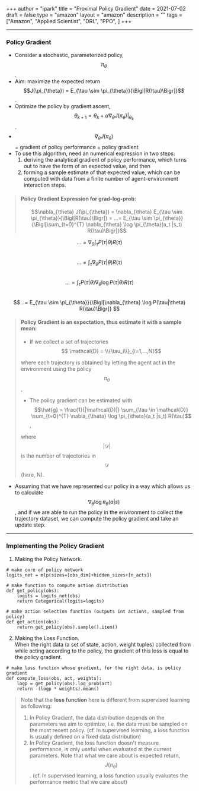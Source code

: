 +++
author = "ipark"
title = "Proximal Policy Gradient"
date =  2021-07-02
draft =  false
type = "amazon"
layout = "amazon"
description = ""
tags = ["Amazon", "Applied Scientist", "DRL", "PPO",
]
+++

---

### Policy Gradient
* Consider a stochastic, parameterized policy, $$\pi_{\theta}$$. 
* Aim: maximize the expected return $$J(\pi_{\theta}) = E_{\tau \sim \pi_{\theta}}{\Bigl[R(\tau)\Bigr]}$$. 
* Optimize the policy by gradient ascent, 
$$\theta_{k+1} = \theta_k + \alpha \left. \nabla_{\theta} J(\pi_{\theta}) \right|_{\theta_k}$$.
* $$\nabla_{\theta} J(\pi_{\theta})$$ = gradient of policy performance = policy gradient 
* To use this algorithm, need an numerical expression in two steps:
    1) deriving the analytical gradient of policy performance, which turns out to have the form of an expected value, and then 
    2) forming a sample estimate of that expected value, which can be computed with data from a finite number of agent-environment interaction steps.
>#### Policy Gradient Expression for grad-log-prob:
>$$\nabla_{\theta} J(\pi_{\theta}) = \nabla_{\theta} E_{\tau \sim \pi_{\theta}}{\Bigl[R(\tau)\Bigr]}  = ...=  E_{\tau \sim \pi_{\theta}}{\Bigl[\sum_{t=0}^{T} \nabla_{\theta} \log \pi_{\theta}(a_t |s_t) R(\tau)\Bigr]}$$ 

$$...=\nabla_{\theta} \int_{\tau} P(\tau|\theta) R(\tau)  $$\
$$...= \int_{\tau} \nabla_{\theta} P(\tau|\theta) R(\tau)  $$\
$$...= \int_{\tau} P(\tau|\theta) \nabla_{\theta} \log P(\tau|\theta) R(\tau) $$\
$$...= E_{\tau \sim \pi_{\theta}}{\Bigl[\nabla_{\theta} \log P(\tau|\theta) R(\tau)\Bigr]} $$

>#### Policy Gradient is an **expectation**, thus estimate it with a sample mean: 
>* If we collect a set of trajectories $$ \mathcal{D} = \\{\tau_i\\}_{i=1,...,N}$$ 
>
> where each trajectory is obtained by letting the agent act in the environment 
> using the policy $$\pi_{\theta}$$, 
> * The policy gradient can be estimated with
> $$\hat{g} = \frac{1}{|\mathcal{D}|} \sum_{\tau \in \mathcal{D}} \sum_{t=0}^{T} \nabla_{\theta} \log \pi_{\theta}(a_t |s_t) R(\tau)$$,
>
> where $$|\mathcal{D}|$$ is the number of trajectories in $$\mathcal{D}$$ (here, N).
>

* Assuming that we have represented our policy in a way which allows us to calculate 
$$\nabla_{\theta} \log \pi_{\theta}(a|s)$$, 
and if we are able to run the policy in the environment to collect the trajectory dataset, we can compute the policy gradient and take an update step.

---

### Implementing the Policy Gradient
1. Making the Policy Network.
```
# make core of policy network
logits_net = mlp(sizes=[obs_dim]+hidden_sizes+[n_acts])

# make function to compute action distribution
def get_policy(obs):
    logits = logits_net(obs)
    return Categorical(logits=logits)

# make action selection function (outputs int actions, sampled from policy)
def get_action(obs):
    return get_policy(obs).sample().item()
```

2. Making the Loss Function.\
When the right data (a set of state, action, weight tuples) collected from  
while acting according to the policy, the gradient of this loss is equal to the policy gradient. 
```
# make loss function whose gradient, for the right data, is policy gradient
def compute_loss(obs, act, weights):
    logp = get_policy(obs).log_prob(act)
    return -(logp * weights).mean()
```

> Note that the **loss function** here is different from supervised learning as following:
>1. In Policy Gradient, the data distribution depends on the parameters we aim to optimize, i.e. the data 
must be sampled on the most recent policy. 
(cf. In supervised learning, a loss function is usually defined on a fixed data distribution)
>2. In Policy Gradient, the loss function doesn't measure performance, is only useful when evaluated 
at the current parameters.  Note that what we care about is expected return,  $$J(\pi_{\theta})$$.
(cf. In supervised learning, a loss function usually evaluates the performance metric that we care about)
